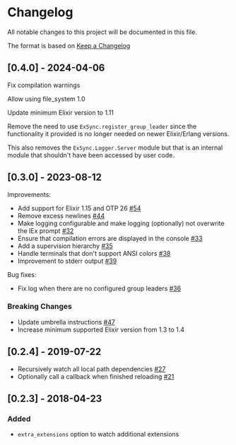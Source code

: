 # Changelog
All notable changes to this project will be documented in this file.

The format is based on [Keep a Changelog](https://keepachangelog.com/en/1.0.0/)

## [0.4.0] - 2024-04-06

Fix compilation warnings

Allow using file_system 1.0

Update minimum Elixir version to 1.11

Remove the need to use `ExSync.register_group_leader` since the functionality it
provided is no longer needed on newer Elixir/Erlang versions.

This also removes the `ExSync.Logger.Server` module but that is an internal
module that shouldn't have been accessed by user code.

## [0.3.0] - 2023-08-12

Improvements:
* Add support for Elixir 1.15 and OTP 26 [#54](https://github.com/falood/exsync/pull/54)
* Remove excess newlines [#44](https://github.com/falood/exsync/pull/44)
* Make logging configurable and make logging (optionally) not overwrite the IEx prompt [#32](https://github.com/falood/exsync/pull/32)
* Ensure that compilation errors are displayed in the console [#33](https://github.com/falood/exsync/pull/33)
* Add a supervision hierarchy [#35](https://github.com/falood/exsync/pull/35)
* Handle terminals that don't support ANSI colors [#38](https://github.com/falood/exsync/pull/38)
* Improvement to stderr output [#39](https://github.com/falood/exsync/pull/39)

Bug fixes:
* Fix log when there are no configured group leaders [#36](https://github.com/falood/exsync/pull/36)

### Breaking Changes

* Update umbrella instructions [#47](https://github.com/falood/exsync/pull/47)
* Increase minimum supported Elixir version from 1.3 to 1.4

## [0.2.4] - 2019-07-22

* Recursively watch all local path dependencies [#27](https://github.com/falood/exsync/pull/27)
* Optionally call a callback when finished reloading [#21](https://github.com/falood/exsync/pull/21)

## [0.2.3] - 2018-04-23

### Added
* `extra_extensions` option to watch additional extensions
